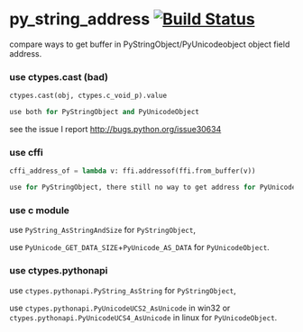 # py_string_address [![Build Status](https://travis-ci.org/fooofei/py_string_address.svg?branch=master)](https://travis-ci.org/fooofei/py_string_address)

compare ways to get buffer in PyStringObject/PyUnicodeobject object field address.


### use ctypes.cast (bad)

```python
ctypes.cast(obj, ctypes.c_void_p).value

use both for PyStringObject and PyUnicodeObject

```

see the issue I report http://bugs.python.org/issue30634


### use cffi

```python
cffi_address_of = lambda v: ffi.addressof(ffi.from_buffer(v))

use for PyStringObject, there still no way to get address for PyUnicodeObject

```

### use c module



use `PyString_AsStringAndSize` for `PyStringObject`, 

use `PyUnicode_GET_DATA_SIZE`+`PyUnicode_AS_DATA` for `PyUnicodeObject`.


### use ctypes.pythonapi

use `ctypes.pythonapi.PyString_AsString` for `PyStringObject`, 

use `ctypes.pythonapi.PyUnicodeUCS2_AsUnicode` in win32 or `ctypes.pythonapi.PyUnicodeUCS4_AsUnicode` in linux for `PyUnicodeObject`. 


